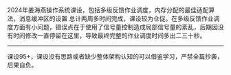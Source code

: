 2024年姜海燕操作系统课设，包括多级反馈作业调度，内存分配的最佳适配算法，消息缓冲区的设置
总计两周多时间完成，课设较为仓促。在多级反馈作业调度方面有小问题，错误点在于使用了信号量控制造成局部信号量的紊乱，后期因没有时间修改一直停留在这里，导致最终完整的作业调度时间多出二三十秒。


------------------------
课设95+，课设没有思路或者缺少整体架构认知的可以借鉴学习，严禁全篇抄袭，后果自负。
